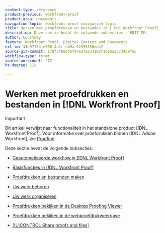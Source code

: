 ```yaml
---
content-type: reference
product-previous: workfront-proof
product-area: documents
navigation-topic: workfront-proof-navigation-topic
title: Werken met proefdrukken en bestanden in [!DNL Workfront Proof]
description: Deze sectie bevat de volgende subsecties - EDIT ME.
author: Courtney
feature: Workfront Proof, Digital Content and Documents
exl-id: 31b97154-e506-4a1c-ab9a-92395156ed47
source-git-commit: 178fcf680fbf97e3fa634182f161ba3c73439fe5
workflow-type: tm+mt
source-wordcount: '72'
ht-degree: 11%

---
```


# Werken met proefdrukken en bestanden in [!DNL Workfront Proof]

>[!IMPORTANT]
>
>Dit artikel verwijst naar functionaliteit in het standalone product [!DNL Workfront Proof]. Voor informatie over proefdrukken binnen [!DNL Adobe Workfront], zie [Proofing](../../review-and-approve-work/proofing/proofing.md).

Deze sectie bevat de volgende subsecties:

* [Geautomatiseerde workflow in [!DNL Workfront Proof]](../../workfront-proof/wp-work-proofsfiles/automated-workflow/automated-workflow.md)
* [Basisfuncties in [!DNL Workfront Proof]](../../workfront-proof/wp-work-proofsfiles/basic-features/basic-features.md)
* [Proefdrukken en bestanden maken](../../workfront-proof/wp-work-proofsfiles/create-proofs-and-files/create-proofs-and-files.md)
* [Uw werk beheren](../../workfront-proof/wp-work-proofsfiles/manage-your-work/manage-your-work.md)
* [Uw werk organiseren](../../workfront-proof/wp-work-proofsfiles/organize-your-work/organize-your-work.md)
* [Proefdrukken bekijken in de Desktop Proofing Viewer](../../workfront-proof/wp-work-proofsfiles/review-proofs-dpv/review-proofs-in-desktop-proofing-viewer.md)

   <!--
  <li data-mc-conditions="QuicksilverOrClassic.Draft mode"><a href="../../workfront-proof/wp-work-proofsfiles/review-proofs-lpv/review-proofs-in-the-lpv.md" class="MCXref xref" xrefformat="{para}">Review proofs in the Legacy Proofing Viewer</a> </li>
  -->

* [Proefdrukken bekijken in de webproefdrukweergave](../../workfront-proof/wp-work-proofsfiles/review-proofs-wpv/review-proofs-in-wpv.md)
* [[!UICONTROL Share proofs and files]](../../workfront-proof/wp-work-proofsfiles/share-proofs-and-files/share-proofs-and-files.md)
